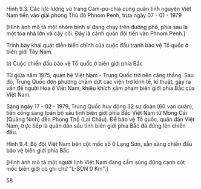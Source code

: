 Hình 9.3. Các lực lượng vũ trang Cam-pu-chia cùng quân tình nguyện Việt Nam tiến vào giải phóng Thủ đô Phnom Penh, trưa ngày 07 - 01 - 1979

[Hình ảnh mô tả một nhóm binh sĩ đang chạy trên đường phố, phía sau là một tòa nhà lớn và cây cối. Đây là cảnh quân đội tiến vào Phnom Penh.]

Trình bày khái quát diễn biến chính của cuộc đấu tranh bảo vệ Tổ quốc ở biên giới Tây Nam.

b) Cuộc chiến đấu bảo vệ Tổ quốc ở biên giới phía Bắc

Từ giữa năm 1975, quan hệ Việt Nam - Trung Quốc trở nên căng thẳng. Sau đó, Trung Quốc đơn phương chấm dứt các viện trợ kinh tế, kĩ thuật, gây ra vấn đề người Hoa ở Việt Nam, khiêu khích xâm phạm biên giới phía Bắc của Việt Nam.

Sáng ngày 17 - 02 - 1979, Trung Quốc huy động 32 sư đoàn (60 vạn quân), tiến công sang toàn bộ sáu tỉnh biên giới phía Bắc Việt Nam từ Móng Cái (Quảng Ninh) đến Phong Thổ (Lai Châu). Để bảo vệ Tổ quốc, quân dân Việt Nam, trực tiếp là quân dân sáu tỉnh biên giới phía Bắc đã đứng lên chiến đấu.

Hình 9.4. Bộ đội Việt Nam bên cột mốc số 0 Lạng Sơn, sẵn sàng chiến đấu bảo vệ biên giới phía Bắc

[Hình ảnh mô tả một người lính Việt Nam đang cầm súng đứng cạnh cột mốc biên giới có ghi chữ "L-SON 0 Km".]

58